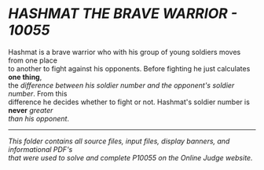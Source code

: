 # ***HASHMAT THE BRAVE WARRIOR - 10055***

Hashmat is a brave warrior who with his group of young soldiers moves from one place<br>
to another to fight against his opponents. Before fighting he just calculates **one thing**,<br>
the *difference between his soldier number and the opponent's soldier number*. From this<br>
difference he decides whether to fight or not. Hashmat's soldier number is **never** *greater<br>
than his opponent*.

--------------------

*This folder contains all source files, input files, display banners, and informational PDF's<br>
that were used to solve and complete P10055 on the Online Judge website.*
